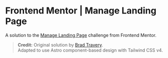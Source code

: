 # Frontend Mentor | Manage Landing Page

A solution to the [Manage Landing Page](https://www.frontendmentor.io/challenges/manage-landing-page-SLXqC6P5) challenge from Frontend Mentor.

> **Credit:**
> Original solution by [Brad Travery](https://www.youtube.com/watch?v=dFgzHOX84xQ).  
> Adapted to use Astro component-based design with Tailwind CSS v4.
